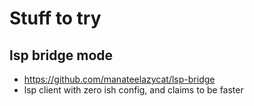# Stuff to try

## lsp bridge mode

- https://github.com/manateelazycat/lsp-bridge
- lsp client with zero ish config, and claims to be faster
